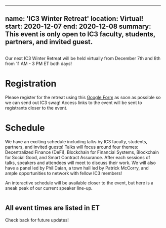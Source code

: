 
---
name: 'IC3 Winter Retreat'
location: Virtual!
start: 2020-12-07
end: 2020-12-08
summary: This event is only open to IC3 faculty, students, partners, and invited guest.
---

<div class="ui piled segment">
  <img class="ui centered image" src="../images/events/blockchain-camp-2020/ic3 logo new.png" alt="" />
</div>

Our next IC3 Winter Retreat will be held virtually from December 7th and 8th from 11 AM - 3 PM ET both days!

# Registration

Please register for the retreat using this <a href="https://forms.gle/kSNpd99FUHt9DRNs5">Google Form</a> as soon as possible so we can send out IC3 swag! Access links to the event will be sent to registrants closer to the event.


# Schedule

We have an exciting schedule including talks by IC3 faculty, students, partners, and invited guests! Talks will focus around four themes: Decentralized Finance (DeFi), Blockchain for Financial Systems, Blockchain for Social Good, and Smart Contract Assurance. After each sessions of talks, speakers and attendees will meet to discuss their work. We will also have a panel led by Phil Daian, a town hall led by Patrick McCorry, and ample opportunities to network with fellow IC3 members!

An interactive schedule will be available closer to the event, but here is a sneak peak of our current speaker line-up.

<div class="ui piled segment">
  <img class="ui centered image" src="../images/events/winter-retreat-2020/IC3 Retreat Schedule final.png" alt="" />
</div>

## All event times are listed in ET

Check back for future updates!
